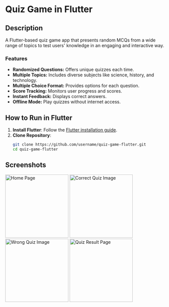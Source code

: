 # Quiz Game in Flutter

## Description
A Flutter-based quiz game app that presents random MCQs from a wide range of topics to test users' knowledge in an engaging and interactive way.

### Features
- **Randomized Questions:** Offers unique quizzes each time.
- **Multiple Topics:** Includes diverse subjects like science, history, and technology.
- **Multiple Choice Format:** Provides options for each question.
- **Score Tracking:** Monitors user progress and scores.
- **Instant Feedback:** Displays correct answers.
- **Offline Mode:** Play quizzes without internet access.

## How to Run in Flutter

1. **Install Flutter**: Follow the [Flutter installation guide](https://flutter.dev/docs/get-started/install).
2. **Clone Repository**: 
   ```bash
   git clone https://github.com/username/quiz-game-flutter.git
   cd quiz-game-flutter

## Screenshots
<img src="images/home.jpg" alt="Home Page" width="200"> <img src="images/correct.jpg" alt="Correct Quiz Image" width="200"> <img src="images/wrong.jpg" alt="Wrong Quiz Image" width="200"> <img src="images/result.jpg" alt="Quiz Result Page" width="200">
